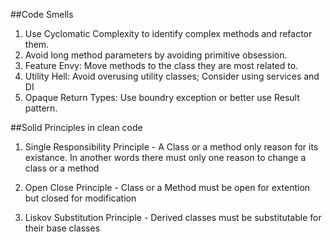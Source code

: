 ##Code Smells
1. Use Cyclomatic Complexity to identify complex methods and refactor them.
2. Avoid long method parameters by avoiding primitive obsession.
3. Feature Envy: Move methods to the class they are most related to.
4. Utility Hell: Avoid overusing utility classes; Consider using services and DI
5. Opaque Return Types: Use boundry exception or better use Result<T> pattern.


##Solid Principles in clean code

1. Single Responsibility Principle - A Class or a method only reason for its existance. In another words there 
									 must only one reason to change a class or a method
2. Open Close Principle			   - Class or a Method must be open for extention but closed for modification

3. Liskov Substitution Principle   - Derived classes must be substitutable for their base classes